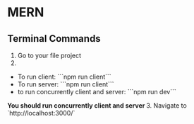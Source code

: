 # MERN

## Terminal Commands
1. Go to your file project
2. 
<ul>
  <li> To run client: ```npm run client``` </li>
  <li> To run server: ```npm run client``` </li>
  <li> to run concurrently client and server: ```npm run dev``` </li>
</ul>
<b> You should run concurrently client and server </b>
3. Navigate to `http://localhost:3000/`
